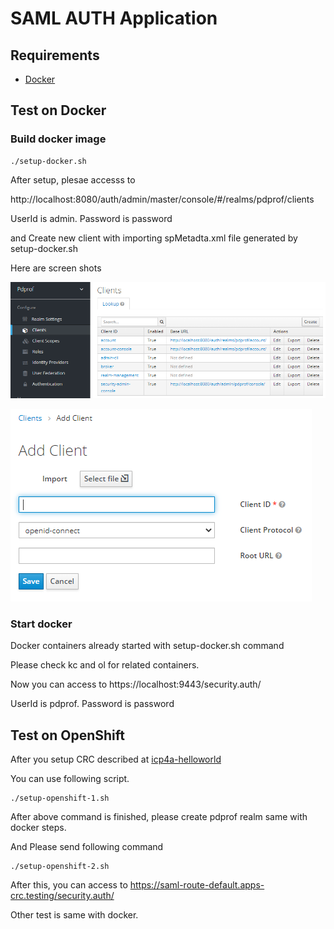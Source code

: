 # SAML AUTH Application

## Requirements

- [Docker](https://www.docker.com/)

## Test on Docker

### Build docker image

```
./setup-docker.sh
```

After setup, plesae accesss to 

http://localhost:8080/auth/admin/master/console/#/realms/pdprof/clients

UserId is admin. Password is password

and Create new client with importing spMetadta.xml file generated by setup-docker.sh

Here are screen shots

![create-clients](create-clients.png)

![select-file](select-file.png)



### Start docker 

Docker containers already started with setup-docker.sh command

Please check kc and ol for related containers.

Now you can access to https://localhost:9443/security.auth/

UserId is pdprof. Password is password


## Test on OpenShift

After you setup CRC described at [icp4a-helloworld](https://github.com/pdprof/icp4a-helloworld)

You can use following script. 
```
./setup-openshift-1.sh
```

After above command is finished, please create pdprof realm same with docker steps.

And Please send following command

```
./setup-openshift-2.sh
```

After this, you can access to https://saml-route-default.apps-crc.testing/security.auth/

Other test is same with docker.
